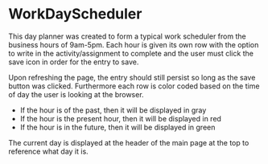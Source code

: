 # WorkDayScheduler

This day planner was created to form a typical work scheduler from the business hours of 9am-5pm. Each hour is given its own row with the option to write in the activity/assignment to complete and the user must click the save icon in order for the entry to save. 

Upon refreshing the page, the entry should still persist so long as the save button was clicked. Furthermore each row is color coded based on the time of day the user is looking at the browser. 

* If the hour is of the past, then it will be displayed in gray
* If the hour is the present hour, then it will be displayed in red
* If the hour is in the future, then it will be displayed in green

The current day is displayed at the header of the main page at the top to reference what day it is. 